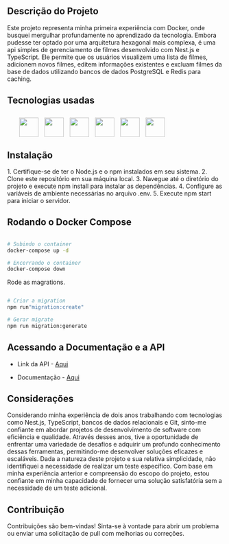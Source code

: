 ## Descrição do Projeto

<p style="text-align: left">Este projeto representa minha primeira experiência com Docker, onde busquei mergulhar profundamente no aprendizado da tecnologia. Embora pudesse ter optado por uma arquitetura hexagonal mais complexa, é uma api simples de gerenciamento de filmes desenvolvido com Nest.js e TypeScript. Ele permite que os usuários visualizem uma lista de filmes, adicionem novos filmes, editem informações existentes e excluam filmes da base de dados utilizando bancos de dados PostgreSQL e Redis para caching.</p>


## Tecnologias usadas

<div style="display: flex; margin: 2em; gap: 1em;" >
 <img src="https://cdn.jsdelivr.net/gh/devicons/devicon@latest/icons/nestjs/nestjs-original.svg" height="45" width="45" />
  <img src="https://cdn.jsdelivr.net/gh/devicons/devicon@latest/icons/redis/redis-original.svg" height="45" width="45" />
  <img src="https://cdn.jsdelivr.net/gh/devicons/devicon@latest/icons/typescript/typescript-original.svg" height="45" width="45"/>
  <img src="https://cdn.jsdelivr.net/gh/devicons/devicon@latest/icons/swagger/swagger-original.svg" height="45" width="45" />  
  <img src="https://cdn.jsdelivr.net/gh/devicons/devicon@latest/icons/postgresql/postgresql-original.svg" height="45" width="45"/>
  <img src="https://cdn.jsdelivr.net/gh/devicons/devicon@latest/icons/docker/docker-original.svg" height="45" width="45" />
                     
</div>

## Instalação

<p style="text-align: left">
1. Certifique-se de ter o Node.js e o npm instalados em seu sistema.
2. Clone este repositório em sua máquina local.
3. Navegue até o diretório do projeto e execute npm install para instalar as dependências.
4. Configure as variáveis de ambiente necessárias no arquivo .env.
5. Execute npm start para iniciar o servidor.</p>

## Rodando o Docker Compose

```bash

# Subindo o container
docker-compose up -d

# Encerrando o container
docker-compose down
```

<p style="text-align: left">Rode as magrations.</p>

```bash

# Criar a migration
npm run"migration:create"

# Gerar migrate
npm run migration:generate

```

## Acessando a Documentação e a API

-  Link da API - [Aqui](https://api-movie-agpv.onrender.com/)

- Documentação - [Aqui](https://api-movie-agpv.onrender.com/api)

## Considerações

<p style="text-align: left">Considerando minha experiência de dois anos trabalhando com tecnologias como Nest.js, TypeScript, bancos de dados relacionais e Git, sinto-me confiante em abordar projetos de desenvolvimento de software com eficiência e qualidade. Através desses anos, tive a oportunidade de enfrentar uma variedade de desafios e adquirir um profundo conhecimento dessas ferramentas, permitindo-me desenvolver soluções eficazes e escaláveis. Dada a natureza deste projeto e sua relativa simplicidade, não identifiquei a necessidade de realizar um teste específico. Com base em minha experiência anterior e compreensão do escopo do projeto, estou confiante em minha capacidade de fornecer uma solução satisfatória sem a necessidade de um teste adicional.</p>

## Contribuição

<p style="text-align: left">Contribuições são bem-vindas! Sinta-se à vontade para abrir um problema ou enviar uma solicitação de pull com melhorias ou correções.</p>
